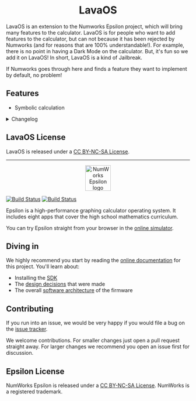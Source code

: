<h1 align="center">LavaOS</h1>

LavaOS is an extension to the Numworks Epsilon project, which will bring many features to the calculator. LavaOS is for people who want to add features to the calculator, but can not because it has been rejected by Numworks (and for reasons that are 100% understandable!). For example, there is no point in having a Dark Mode on the calculator. But, it's fun so we add it on LavaOS! In short, LavaOS is a kind of Jailbreak.

If Numworks goes through here and finds a feature they want to implement by default, no problem!

## Features
- Symbolic calculation

<details>
  <summary>Changelog</summary>
  <h3>1.0</h3>
  - Revert: https://github.com/numworks/epsilon/commit/267d27f1145922b61b6171e14284534fa2256f0c
  - Added: LavaOS version number
</details>

## LavaOS License

LavaOS is released under a [CC BY-NC-SA License](https://creativecommons.org/licenses/by-nc-sa/4.0/legalcode).

---

<p align="center"><img src="https://www.numworks.com/resources/engineering/software/epsilon.svg" alt="NumWorks Epsilon logo" height="70" ></p>

[![Build Status](https://api.travis-ci.org/numworks/epsilon.svg?branch=master)](https://travis-ci.org/numworks/epsilon)
[![Build Status](https://ci.appveyor.com/api/projects/status/github/numworks/epsilon?branch=master&svg=true)](https://ci.appveyor.com/project/Ecco/epsilon-n2hn8/branch/master)

Epsilon is a high-performance graphing calculator operating system. It includes eight apps that cover the high school mathematics curriculum.

You can try Epsilon straight from your browser in the [online simulator](https://www.numworks.com/simulator/).

## Diving in

We highly recommend you start by reading the [online documentation](https://www.numworks.com/resources/engineering/software/) for this project. You'll learn about:

* Installing the [SDK](https://www.numworks.com/resources/engineering/software/sdk/)
* The [design decisions](https://www.numworks.com/resources/engineering/software/embedded/) that were made
* The overall [software architecture](https://www.numworks.com/resources/engineering/software/architecture/) of the firmware

## Contributing

If you run into an issue, we would be very happy if you would file a bug on the [issue tracker](https://github.com/numworks/epsilon/issues).

We welcome contributions. For smaller changes just open a pull request straight away. For larger changes we recommend you open an issue first for discussion.

## Epsilon License

NumWorks Epsilon is released under a [CC BY-NC-SA License](https://creativecommons.org/licenses/by-nc-sa/4.0/legalcode). NumWorks is a registered trademark.
